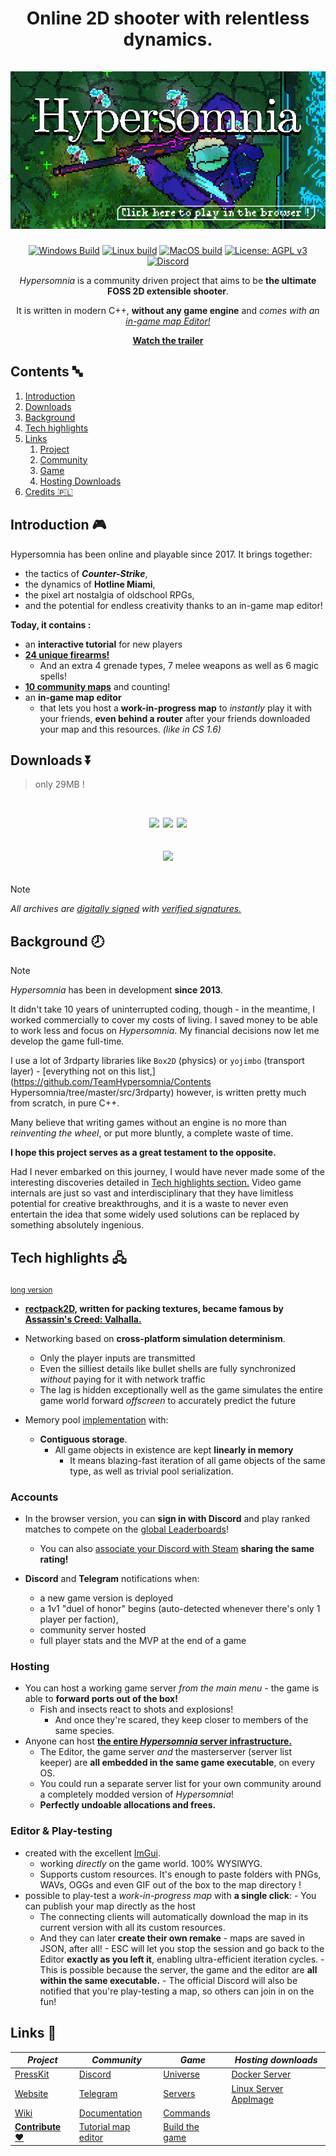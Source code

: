 <a name="intro">
<div align="center">

# **Online 2D shooter with relentless dynamics.** <br><br> [![Hypersomnia_github](https://github.com/ArtistDev44/Hypersomnia/blob/master/Hypersomnia_Github.png)](https://hypersomnia.io/)

<!-- Changed the image -->

[![Windows Build](https://github.com/TeamHypersomnia/Hypersomnia/actions/workflows/Windows_build.yml/badge.svg)](https://github.com/TeamHypersomnia/Hypersomnia/actions/workflows/Windows_build.yml)
[![Linux build](https://github.com/TeamHypersomnia/Hypersomnia/actions/workflows/Linux_build.yml/badge.svg)](https://github.com/TeamHypersomnia/Hypersomnia/actions/workflows/Linux_build.yml)
[![MacOS build](https://github.com/TeamHypersomnia/Hypersomnia/actions/workflows/MacOS_build.yml/badge.svg)](https://github.com/TeamHypersomnia/Hypersomnia/actions/workflows/MacOS_build.yml)
[![License: AGPL v3](https://img.shields.io/badge/License-AGPL%20v3-blue.svg)](https://www.gnu.org/licenses/agpl-3.0)
[![Discord](https://discordapp.com/api/guilds/284464744411430912/embed.png)](https://discord.gg/YC49E4G)

*Hypersomnia* is a community driven project that aims to be **the ultimate FOSS 2D extensible shooter**.

It is written in modern C++, **without any game engine** and *comes with an [in-game map Editor!](https://hypersomnia.io/editor/official)*

[**Watch the trailer**](https://www.youtube.com/watch?v=L4zSA34fD_E)

</div>

## Contents 🔤

1. [Introduction](#introduction-)
2. [Downloads](#downloads-)
3. [Background](#background-)
4. [Tech highlights](#tech-highlights-)
5. [Links](#links-)
	1. [Project](#links)
	2. [Community](#links)
	3. [Game](#links)
	4. [Hosting Downloads](#links-)
6. [Credits 🇵🇱](https://teamhypersomnia.github.io/PressKit/credits)

## Introduction 🎮

Hypersomnia has been online and playable since 2017. It brings together:

- the tactics of ***Counter-Strike***,
- the dynamics of **Hotline Miami**,
- the pixel art nostalgia of oldschool RPGs,
- and the potential for endless creativity thanks to an in-game map editor!

**Today, it contains :**

- an **interactive tutorial** for new players
- **[24 unique firearms!](https://hypersomnia.xyz/weapons)**
  - And an extra 4 grenade types, 7 melee weapons as well as 6 magic spells!
- **[10 community maps](https://hypersomnia.xyz/arenas)** and counting!
- an **in-game map editor** 
	- that lets you host a **work-in-progress map** to *instantly* play it with your friends, **even behind a router** after your friends downloaded your map and this resources.
    *(like in CS 1.6)*

## Downloads ⏬

> only 29MB !

<div align="center">

<br>

<a href="https://hypersomnia.xyz/builds/latest/Hypersomnia-for-Windows.zip"> <img src="https://hypersomnia.xyz/assets/images/windows_icon.svg" width=75 hspace=1></a>
<a href="https://hypersomnia.xyz/builds/latest/Hypersomnia.AppImage"> <img src="https://hypersomnia.xyz/assets/images/linux_icon.svg" width=100 hspace=1 ></a>
<a href="https://hypersomnia.xyz/builds/latest/Hypersomnia-for-MacOS.dmg"> <img src="https://upload.wikimedia.org/wikipedia/commons/2/22/MacOS_logo_%282017%29.svg" width=80 hspace=1></a>
<br undefined>

<a href="https://store.steampowered.com/app/2660970/Hypersomnia"> <img src="https://upload.wikimedia.org/wikipedia/commons/8/83/Steam_icon_logo.svg" width=140 hspace=1 width=80 hspace=40 vspace=20></a>

</div>

> [!NOTE]  
> *All archives are [digitally signed](https://github.com/TeamHypersomnia/Hypersomnia/blob/master/src/signing_keys.h) with [verified signatures.](https://hypersomnia.xyz/builds/latest/)*



## Background 🕗

> [!NOTE]  
*Hypersomnia* has been in development **since 2013**.

It didn't take 10 years of uninterrupted coding, though - in the meantime, I worked commercially to cover my costs of living. I saved money to be able to work less and focus on *Hypersomnia*. My financial decisions now let me develop the game full-time.

I use a lot of 3rdparty libraries like ``Box2D`` (physics) or ``yojimbo`` (transport layer) - [everything not on this list,](https://github.com/TeamHypersomnia/Contents
Hypersomnia/tree/master/src/3rdparty) however, is written pretty much from scratch, in pure C++.

Many believe that writing games without an engine is no more than *reinventing the wheel*, or put more bluntly, a complete waste of time.

**I hope this project serves as a great testament to the opposite.**

Had I never embarked on this journey, I would have never made some of the interesting discoveries detailed in [Tech highlights section.](###tech-highlights)
Video game internals are just so vast and interdisciplinary that they have limitless potential for creative breakthroughs, and it is a waste to never even entertain the idea that some widely used solutions can be replaced by something absolutely ingenious.

## Tech highlights 🖧

<sub> <a href="github.io"> long version </a>

- **[rectpack2D,](https://github.com/TeamHypersomnia/rectpack2D) written for packing textures, became famous by [Assassin's Creed: Valhalla.](https://www.youtube.com/watch?v=2KnjDL4DnwM&t=2382s)**

- Networking based on **cross-platform simulation determinism**. 
	- Only the player inputs are transmitted
    - Even the silliest details like bullet shells are fully synchronized *without* paying for it with network traffic
  - The lag is hidden exceptionally well as the game simulates the entire game world forward *offscreen* to accurately predict the future

- Memory pool [implementation](https://github.com/TeamHypersomnia/Hypersomnia/blob/master/src/augs/misc/pool/pool.h) with:
  - **Contiguous storage**.
    - All game objects in existence are kept **linearly in memory**
      - It means blazing-fast iteration of all game objects of the same type, as well as trivial pool serialization.

### Accounts

- In the browser version, you can **sign in with Discord** and play ranked matches to compete on the [global Leaderboards](https://hypersomnia.xyz/leaderboards)!
	- You can also [associate your Discord with Steam](https://hypersomnia.xyz/profile) **sharing the same rating!**

- **Discord** and **Telegram** notifications when:
  - a new game version is deployed
  - a 1v1 "duel of honor" begins (auto-detected whenever there's only 1 player per faction),
  - community server hosted
  - full player stats and the MVP at the end of a game

### Hosting

- You can host a working game server *from the main menu* - the game is able to **forward ports out of the box!**
  - Fish and insects react to shots and explosions!
    - And once they're scared, they keep closer to members of the same species.
- Anyone can host **[the entire *Hypersomnia* server infrastructure.](https://github.com/TeamHypersomnia/Hypersomnia-admin-shell)**
  - The Editor, the game server *and* the masterserver (server list keeper) are **all embedded in the same game executable**, on every OS.
  - You could run a separate server list for your own community around a completely modded version of *Hypersomnia*!
  - **Perfectly undoable allocations and frees.**

### Editor & Play-testing

  - created with the excellent [ImGui](https://github.com/ocornut/imgui).
	  - working *directly* on the game world. 100% WYSIWYG.
 	 - Supports custom resources. It's enough to paste folders with PNGs, WAVs, OGGs and even GIF out of the box to the map directory !
   - possible to play-test a *work-in-progress map* with **a single click**:
    - You can publish your map directly as the host
	    - The connecting clients will automatically download the map in its current version with all its custom resources.
      - And they can later **create their own remake** - maps are saved in JSON, after all!
    - ESC will let you stop the session and go back to the Editor **exactly as you left it**, enabling ultra-efficient iteration cycles.
    - This is possible because the server, the game and the editor are **all within the same executable.**
    - The official Discord will also be notified that you're play-testing a map, so others can join in on the fun!

## Links 🔗

<div align="center">
	
***Project*** | ***Community*** | ***Game*** | ***Hosting downloads***
|---|---|---|---|
[PressKit](https://github.com/TeamHypersomnia/PressKit/blob/main/README.md#intro) | [Discord](https://discord.gg/YC49E4G) | [Universe](https://wiki.hypersomnia.xyz/universe) | [Docker Server](https://www.docker.com/app/uploads/2022/03/Moby-logo.png)
[Website](https://hypersomnia.xyz/)| [Telegram](https://t.me/hypersomnia_io) | [Servers](https://hypersomnia.xyz/servers) | [Linux Server AppImage](https://hypersomnia.xyz/builds/latest/Hypersomnia-Headless.AppImage)
[Wiki](https://wiki.hypersomnia.xyz/index.html) | [Documentation](https://wiki.hypersomnia.xyz/docs) | [Commands](linktoanew.mdfile)
[**Contribute :heart:**](linktoanother.mddocument) | [Tutorial map editor](https://www.youtube.com/watch?v=q1rfIy06_xo) | [Build the game](newlink) | 

</div>
